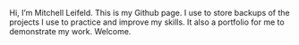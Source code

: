 Hi, I’m Mitchell Leifeld. This is my Github page. 
I use to store backups of the projects I use to practice and improve my skills.
It also a portfolio for me to demonstrate my work.
Welcome.
